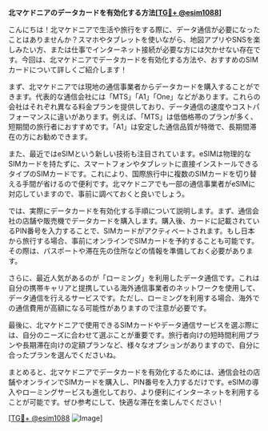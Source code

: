 **北マケドニアのデータカードを有効化する方法[[TG💪+ @esim1088](https://t.me/s/esim1088)]**

こんにちは！北マケドニアで生活や旅行をする際に、データ通信が必要になったことはありませんか？スマホやタブレットを使いながら、地図アプリやSNSを楽しみたい方、または仕事でインターネット接続が必要な方には欠かせない存在です。今回は、北マケドニアでデータカードを有効化する方法や、おすすめのSIMカードについて詳しくご紹介します！

まず、北マケドニアでは現地の通信事業者からデータカードを購入することができます。代表的な通信会社には「MTS」「A1」「One」などがあります。これらの会社はそれぞれ異なる料金プランを提供しており、データ通信の速度やコストパフォーマンスに違いがあります。例えば、「MTS」は低価格帯のプランが多く、短期間の旅行者におすすめです。「A1」は安定した通信品質が特徴で、長期間滞在の方にお勧めできます。

また、最近ではeSIMという新しい技術も注目されています。eSIMは物理的なSIMカードを持たずに、スマートフォンやタブレットに直接インストールできるタイプのSIMカードです。これにより、国際旅行中に複数のSIMカードを切り替える手間が省けるので便利です。北マケドニアでも一部の通信事業者がeSIMに対応していますので、事前に調べておくと良いでしょう。

では、実際にデータカードを有効化する手順について説明します。まず、通信会社の店舗や販売機でデータカードを購入します。購入後、カードに記載されているPIN番号を入力することで、SIMカードがアクティベートされます。もし日本から旅行する場合、事前にオンラインでSIMカードを予約することも可能です。その際は、パスポートや滞在先の住所などの情報を準備しておく必要があります。

さらに、最近人気があるのが「ローミング」を利用したデータ通信です。これは自分の携帯キャリアと提携している海外通信事業者のネットワークを使用して、データ通信を行えるサービスです。ただし、ローミングを利用する場合、海外での通信費用が高額になる可能性がありますので注意が必要です。

最後に、北マケドニアで使用できるSIMカードやデータ通信サービスを選ぶ際には、自分のニーズに合わせて選ぶことが重要です。旅行者向けの短時間利用プランや長期滞在向けの定額プランなど、様々なオプションがありますので、自分に合ったプランを選んでくださいね。

まとめると、北マケドニアでデータカードを有効化するためには、通信会社の店舗やオンラインでSIMカードを購入し、PIN番号を入力するだけです。eSIMの導入やローミングサービスも進化しており、より便利にインターネットを利用することが可能です。ぜひ参考にして、快適な滞在を楽しんでください！

[[TG💪+ @esim1088](https://t.me/s/esim1088) ![Image](https://i.postimg.cc/Y0z9fWf4/image.png)]